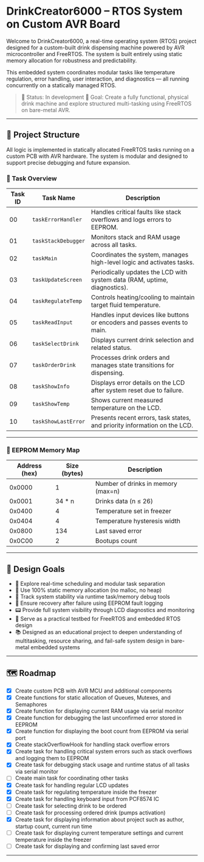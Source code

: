 # DrinkCreator6000 – RTOS System on Custom AVR Board

Welcome to DrinkCreator6000, a real-time operating system (RTOS) project designed for a custom-built drink dispensing machine powered by AVR microcontroller and FreeRTOS. The system is built entirely using static memory allocation for robustness and predictability.

This embedded system coordinates modular tasks like temperature regulation, error handling, user interaction, and diagnostics — all running concurrently on a statically managed RTOS.

> 🔧 Status: In development
> 🧪 Goal: Create a fully functional, physical drink machine and explore structured multi-tasking using FreeRTOS on bare-metal AVR.

---

## 🧱 Project Structure

All logic is implemented in statically allocated FreeRTOS tasks running on a custom PCB with AVR hardware. The system is modular and designed to support precise debugging and future expansion.

### 🧵 Task Overview

| Task ID | Task Name           | Description                                                                 |
|---------|---------------------|-----------------------------------------------------------------------------|
|   00    | `taskErrorHandler`  | Handles critical faults like stack overflows and logs errors to EEPROM.     |
|   01    | `taskStackDebugger` | Monitors stack and RAM usage across all tasks.                              |
|   02    | `taskMain`          | Coordinates the system, manages high-level logic and activates tasks.       |
|   03    | `taskUpdateScreen`  | Periodically updates the LCD with system data (RAM, uptime, diagnostics).   |
|   04    | `taskRegulateTemp`  | Controls heating/cooling to maintain target fluid temperature.              |
|   05    | `taskReadInput`     | Handles input devices like buttons or encoders and passes events to main.   |
|   06    | `taskSelectDrink`   | Displays current drink selection and related status.                        |
|   07    | `taskOrderDrink`    | Processes drink orders and manages state transitions for dispensing.        |
|   08    | `taskShowInfo`      | Displays error details on the LCD after system reset due to failure.        |
|   09    | `taskShowTemp`      | Shows current measured temperature on the LCD.                              |
|   10    | `taskShowLastError` | Presents recent errors, task states, and priority information on the LCD.   |

---

### 💾 EEPROM Memory Map

| Address (hex) | Size (bytes) | Description                       |
|---------------|--------------|-----------------------------------|
| 0x0000        | 1            | Number of drinks in memory (max=n)|
| 0x0001        | 34 * n       | Drinks data (n ≤ 26)              |
| 0x0400        | 4            | Temperature set in freezer        |
| 0x0404        | 4            | Temperature hysteresis width      |
| 0x0800        | 134          | Last saved error                  |
| 0x0C00        | 2            | Bootups count                     |

---

## 🧠 Design Goals

- 🎯 Explore real-time scheduling and modular task separation
- 💾 Use 100% static memory allocation (no malloc, no heap)
- 🧰 Track system stability via runtime task/memory debug tools
- 🔁 Ensure recovery after failure using EEPROM fault logging
- 📟 Provide full system visibility through LCD diagnostics and monitoring
- 🧪 Serve as a practical testbed for FreeRTOS and embedded RTOS design
- 📚 Designed as an educational project to deepen understanding of multitasking, resource sharing, and fail-safe system design in bare-metal embedded systems

---

## 🗺️ Roadmap

- [X] Create custom PCB with AVR MCU and additional components
- [X] Create functions for static allocation of Queues, Mutexes, and Semaphores
- [X] Create function for displaying current RAM usage via serial monitor
- [X] Create function for debugging the last unconfirmed error stored in EEPROM
- [X] Create function for displaying the boot count from EEPROM via serial port
- [X] Create stackOverflowHook for handling stack overflow errors
- [X] Create task for handling critical system errors such as stack overflows and logging them to EEPROM
- [X] Create task for debugging stack usage and runtime status of all tasks via serial monitor
- [ ] Create main task for coordinating other tasks
- [X] Create task for handling regular LCD updates
- [X] Create task for regulating temperature inside the freezer
- [X] Create task for handling keyboard input from PCF8574 IC
- [ ] Create task for selecting drink to be ordered
- [ ] Create task for processing ordered drink (pumps activation)
- [X] Create task for displaying information about project such as author, startup count, current run time
- [ ] Create task for displaying current temperature settings and current temperature inside the freezer
- [ ] Create task for displaying and confirming last saved error

---
